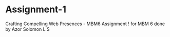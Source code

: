 # Assignment-1
Crafting Compelling Web Presences - MBM6
Assignment ! for MBM 6 done by Azor Solomon L S
